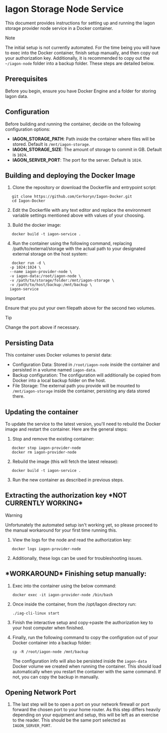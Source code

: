 # Iagon Storage Node Service

This document provides instructions for setting up and running the Iagon storage provider node service in a Docker container.

> [!NOTE]
> The initial setup is not currently automated.   For the time being you will have to exec into the Docker container, finish setup manually, and then copy out your authorization key.  Additionally, it is recommended to copy out the `~/iagon-node` folder into a backup folder.  These steps are detailed below.

## Prerequisites

Before you begin, ensure you have Docker Engine and a folder for storing Iagon data.

## Configuration

Before building and running the container, decide on the following configuration options:

- **IAGON_STORAGE_PATH**: Path inside the container where files will be stored. Default is `/mnt/iagon-storage`.
- **IAGON_STORAGE_SIZE**: The amount of storage to commit in GB. Default is `1024`.
- **IAGON_SERVER_PORT**: The port for the server. Default is `1024`.

## Building and deploying the Docker Image

1. Clone the repository or download the Dockerfile and entrypoint script:

```
   git clone https://github.com/Cerkoryn/Iagon-Docker.git
   cd Iagon-Docker
```

2. Edit the Dockerfile with any text editor and replace the environment variable settings mentioned above with values of your choosing.

3. Build the docker image:

```
   docker build -t iagon-service .
```

4. Run the container using the following command, replacing /path/to/external/storage with the actual path to your designated external storage on the host system:

```
   docker run -d \
  -p 1024:1024 \
  --name iagon-provider-node \
  -v iagon-data:/root/iagon-node \
  -v /path/to/storage/folder:/mnt/iagon-storage \
  -v /path/to/host/backup:/mnt/backup \
  iagon-service
```
> [!IMPORTANT]
> Ensure that you put your own filepath above for the second two volumes.

> [!TIP]
> Change the port above if necessary.

## Persisting Data

This container uses Docker volumes to persist data:

- Configuration Data: Stored in `/root/iagon-node` inside the container and persisted in a volume named `iagon-data`.
- Backup configuration: The configuration will additionally be copied from Docker into a local backup folder on the host.
- File Storage: The external path you provide will be mounted to `/mnt/iagon-storage` inside the container, persisting any data stored there.

## Updating the container

To update the service to the latest version, you'll need to rebuild the Docker image and restart the container. Here are the general steps:

1. Stop and remove the existing container:

```
   docker stop iagon-provider-node
   docker rm iagon-provider-node
```

2. Rebuild the image (this will fetch the latest release):

```
   docker build -t iagon-service .
```

3. Run the new container as described in previous steps.

## Extracting the authorization key \*NOT CURRENTLY WORKING\*
> [!WARNING] 
> Unfortunately the automated setup isn't working yet, so please proceed to the manual workaround for your first time running this.

1. View the logs for the node and read the authorization key:

```
   docker logs iagon-provider-node
```

2. Additionally, these logs can be used for troubleshooting issues.

## \*WORKAROUND\* Finishing setup manually:

1. Exec into the container using the below command: 
   
   ```
   docker exec -it iagon-provider-node /bin/bash
   ```

2. Once inside the container, from the /opt/Iagon directory run:

   ```
   ./iag-cli-linux start
   ```

3. Finish the interactive setup and copy->paste the authorization key to your host computer when finished.

4. Finally, run the following command to copy the configration out of your Docker container into a backup folder:

   ```
   cp -R /root/iagon-node /mnt/backup
   ```
   
   The configuration info will also be persisted inside the `iagon-data` Docker volume we created when running the container.  This should load automatically when you restart the container with the same command.  If not, you can copy the backup in manually.

## Opening Network Port

1. The last step will be to open a port on your network firewall or port forward the chosen port to your home router.  As this step differs heavily depending on your equipment and setup, this will be left as an exercise to the reader.  This should be the same port selected as `IAGON_SERVER_PORT`.
